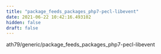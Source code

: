 ```yaml
---
title: "package_feeds_packages_php7-pecl-libevent"
date: 2021-06-22 10:42:16.493102
hidden: false
draft: false
---
```


ath79/generic/package_feeds_packages_php7-pecl-libevent

